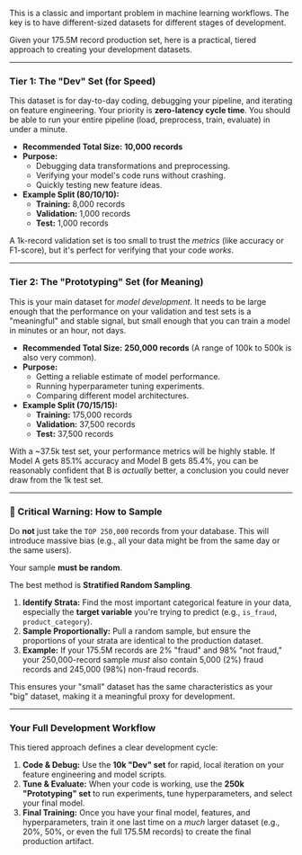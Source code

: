 This is a classic and important problem in machine learning workflows. The key is to have different-sized datasets for different stages of development.

Given your 175.5M record production set, here is a practical, tiered approach to creating your development datasets.

---

### Tier 1: The "Dev" Set (for Speed)

This dataset is for day-to-day coding, debugging your pipeline, and iterating on feature engineering. Your priority is **zero-latency cycle time**. You should be able to run your entire pipeline (load, preprocess, train, evaluate) in under a minute.

* **Recommended Total Size:** **10,000 records**
* **Purpose:**
    - Debugging data transformations and preprocessing.
    - Verifying your model's code runs without crashing.
    - Quickly testing new feature ideas.
* **Example Split (80/10/10):**
    - **Training:** 8,000 records
    - **Validation:** 1,000 records
    - **Test:** 1,000 records

A 1k-record validation set is too small to trust the *metrics* (like accuracy or F1-score), but it's perfect for verifying that your code *works*.

---

### Tier 2: The "Prototyping" Set (for Meaning)

This is your main dataset for *model development*. It needs to be large enough that the performance on your validation and test sets is a "meaningful" and stable signal, but small enough that you can train a model in minutes or an hour, not days.

* **Recommended Total Size:** **250,000 records** (A range of 100k to 500k is also very common).
* **Purpose:**
    - Getting a reliable estimate of model performance.
    - Running hyperparameter tuning experiments.
    - Comparing different model architectures.
* **Example Split (70/15/15):**
    - **Training:** 175,000 records
    - **Validation:** 37,500 records
    - **Test:** 37,500 records

With a ~37.5k test set, your performance metrics will be highly stable. If Model A gets 85.1% accuracy and Model B gets 85.4%, you can be reasonably confident that B is *actually* better, a conclusion you could never draw from the 1k test set.

---

### 🚨 Critical Warning: How to Sample

Do **not** just take the `TOP 250,000` records from your database. This will introduce massive bias (e.g., all your data might be from the same day or the same users).

Your sample **must be random**.

The best method is **Stratified Random Sampling**.

1. **Identify Strata:** Find the most important categorical feature in your data, especially the **target variable** you're trying to predict (e.g., `is_fraud`, `product_category`).
2. **Sample Proportionally:** Pull a random sample, but ensure the proportions of your strata are identical to the production dataset.
3. **Example:** If your 175.5M records are 2% "fraud" and 98% "not fraud," your 250,000-record sample *must* also contain 5,000 (2%) fraud records and 245,000 (98%) non-fraud records.

This ensures your "small" dataset has the same characteristics as your "big" dataset, making it a meaningful proxy for development.

---

### Your Full Development Workflow

This tiered approach defines a clear development cycle:

1. **Code & Debug:** Use the **10k "Dev" set** for rapid, local iteration on your feature engineering and model scripts.
2. **Tune & Evaluate:** When your code is working, use the **250k "Prototyping" set** to run experiments, tune hyperparameters, and select your final model.
3. **Final Training:** Once you have your final model, features, and hyperparameters, train it one last time on a *much* larger dataset (e.g., 20%, 50%, or even the full 175.5M records) to create the final production artifact.